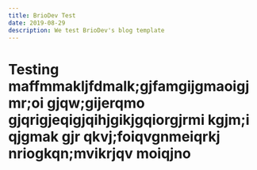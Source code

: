 ```yaml
---
title: BrioDev Test
date: 2019-08-29
description: We test BrioDev's blog template
---
```


# Testing maffmmakljfdmalk;gjfamgijgmaoigjmr;oi gjqw;gijerqmo gjqrigjeqigjqihjgikjgqiorgjrmi kgjm;i qjgmak gjr qkvj;foiqvgnmeiqrkj nriogkqn;mvikrjqv moiqjno
